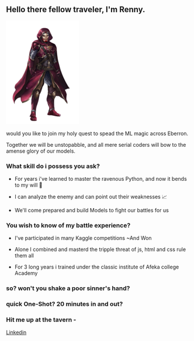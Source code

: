 ## Hello there fellow traveler, I'm Renny.

<img src="https://github.com/RennyCode/Rennycode/blob/main/summoner.png" width="200px">  </img>

would you like to join my holy quest to spead the ML magic across Eberron.

Together we will be unstopabble, and all mere serial coders will bow to the amense glory of our models.

### What skill do i possess you ask?

* For years i've learned to master the ravenous Python, and now it bends to my will 🐍

* I can analyze the enemy and can point out their weaknesses 📈

* We'll come prepared and build Models to fight our battles for us

### You wish to know of my battle experience?

* I've participated in many Kaggle competitions ~And Won

* Alone I combined and masterd the tripple threat of js, html and css rule them all

* For 3 long years i trained under the classic institute of Afeka college Academy 

### so? won't you shake a poor sinner's hand?
### quick One-Shot? 20 minutes in and out?

### Hit me up at the tavern - 

<a href="https://www.linkedin.com/in/renny-wang-8a2934223/">Linkedin</a>
<img src="" width="20px"  href="https://www.linkedin.com/in/renny-wang-8a2934223/">  </img>
